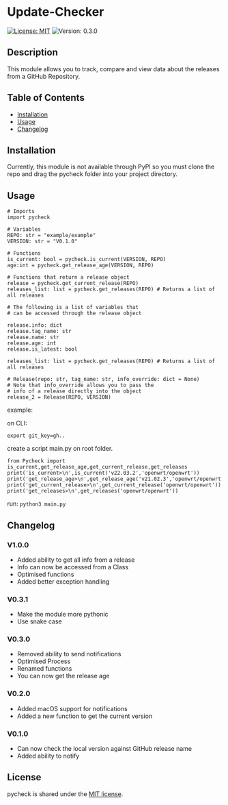 # Update-Checker

[![License: MIT](https://img.shields.io/badge/License-MIT-yellow.svg)](https://opensource.org/licenses/MIT) ![Version: 0.3.0](https://img.shields.io/badge/Version-V0.3.0-blue)

## Description

This module allows you to track, compare and view data about the releases from a GitHub Repository.

## Table of Contents

- [Installation](#installation)
- [Usage](#usage)
- [Changelog](#changelog)

## Installation

Currently, this module is not available through PyPI so you must clone the repo and drag the pycheck folder into your project directory.

## Usage

```
# Imports
import pycheck

# Variables
REPO: str = "example/example"
VERSION: str = "V0.1.0"

# Functions
is_current: bool = pycheck.is_current(VERSION, REPO)
age:int = pycheck.get_release_age(VERSION, REPO)

# Functions that return a release object
release = pycheck.get_current_release(REPO)
releases_list: list = pycheck.get_releases(REPO) # Returns a list of all releases

# The following is a list of variables that
# can be accessed through the release object

release.info: dict
release.tag_name: str
release.name: str
release.age: int
release.is_latest: bool

releases_list: list = pycheck.get_releases(REPO) # Returns a list of all releases

# Release(repo: str, tag_name: str, info_override: dict = None)
# Note that info_override allows you to pass the
# info of a release directly into the object
release_2 = Release(REPO, VERSION)

```

example:

on CLI:

`export git_key=gh..`

create a script main.py on root folder.

```
from Pycheck import is_current,get_release_age,get_current_release,get_releases
print('is_current>\n',is_current('v22.03.2','openwrt/openwrt'))
print('get_release_age>\n',get_release_age('v21.02.3','openwrt/openwrt'))
print('get_current_release>\n',get_current_release('openwrt/openwrt'))
print('get_releases>\n',get_releases('openwrt/openwrt'))
```

run:
`python3 main.py`

## Changelog

### V1.0.0

- Added ability to get all info from a release
- Info can now be accessed from a Class
- Optimised functions
- Added better exception handling

### V0.3.1

- Make the module more pythonic
- Use snake case

### V0.3.0

- Removed ability to send notifications
- Optimised Process
- Renamed functions
- You can now get the release age

### V0.2.0

- Added macOS support for notifications
- Added a new function to get the current version

### V0.1.0

- Can now check the local version against GitHub release name
- Added ability to notify

## License

pycheck is shared under the [MIT license](https://github.com/ThomasLandstra/PyReleaseCheck/blob/main/licence).
